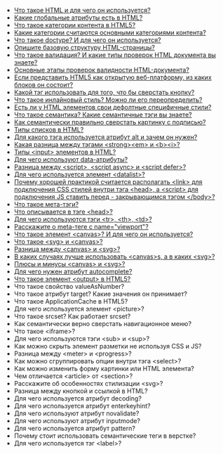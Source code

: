 - [Что такое HTML и для чего он используется?](./answers/HTML_what_for.md)
- [Какие глобальные атрибуты есть в HTML?](./answers/HTML_globals.md)
- [Что такое категории контента в HTML5?](./answers/HTML_content_categories.md)
- [Какие категории считаются основными категориями контента?](./answers/HTML_main_categories_content.md)
- [Что такое doctype? И для чего он используется?](./answers/HTML_doctype.md)
- [Опишите базовую структуру HTML-страницы?](./answers/HTML_base_structure.md)
- [Что такое валидация? И какие типы проверок HTML документа вы знаете?](./answers/HTML_validation.md)
- [Основные этапы проверок валидности HTML-документа?](./answers/HTML_validation.md)
- [Если представить HTML5 как открытую веб-платформу, из каких блоков он состоит?](./answers/HTML_open_webplatform.md)
- [Какой тэг использовать для того, что бы сверстать кнопку?](./answers/HTML_buttons.md)
- [Что такое инлайновый стиль? Можно ли его переопределить?](./answers/HTML_inline_styles.md)
- [Есть ли у HTML элементов свои дефолтные специфичные стили?](./answers/HTML_default_styles.md)
- [Что такое семантика? Какие семантичные тэги вы знаете?](./answers/HTML_semantic.md)
- [Как семантически правильно сверстать картинку с подписью?](./answers/HTML_semantic_image.md)
- [Типы списков в HTML?](./answers/HTML_lists.md)
- [Для какого тэга используется атрибут alt и зачем он нужен?](./answers/HTML_alt_element.md)
- [Какая разница между тэгами &lt;strong&gt;&lt;em&gt; и &lt;b&gt;&lt;i&gt;?](./answers/HTML_strong_em.md)
- [Типы &lt;input&gt; элементов в HTML?](./answers/HTML_inputs.md)
- [Для чего используют data-атрибуты?](./answers/HTML_data_attributes.md)
- [Разница между &lt;script&gt;, &lt;script async&gt; и &lt;script defer&gt;?](./answers/HTML_scriprts.md)
- [Для чего используется элемент &lt;datalist&gt;?](./answers/HTML_dataset.md)
- [Почему хорошей практикой считается располагать &lt;link&gt; для подключения CSS стилей внутри тэга &lt;head&gt;, а &lt;script&gt; для подключения JS ставить перед - закрывающимся тэгом &lt;/body&gt;?](./answers/HTML_links_position.md)
- [Что такое мета-тэги?](./answers/HTML_meta_tags.md)
- [Что описывается в тэге &lt;head&gt;?](./answers/HTML_head.md)
- [Для чего используются тэги &lt;tr&gt;, &lt;th&gt;, &lt;td&gt;?](./answers/HTML_tr_td_th__tags.md)
- [Расскажите о meta-теге с name="viewport"?](./answers/HTML_meta_viewport.md)
- [Что такое элемент &lt;canvas&gt;? И для чего он используется?](./answers/HTML_canvas_tag.md)
- [Что такое &lt;svg&gt; и &lt;canvas&gt;?](./answers/HTML_svg_canvas.md)
- [Разница между &lt;canvas&gt; и &lt;svg&gt;?](./answers/HTML_svg_canvas.md)
- [В каких случаях лучше использовать &lt;canvas&gt;s, а в каких &lt;svg&gt;?](./answers/HTML_svg_canvas.md)
- [Плюсы и минусы &lt;canvas&gt; и &lt;svg&gt;?](./answers/HTML_svg_canvas.md)
- [Для чего нужен атрибут autocomplete?](./answers/HTML_autocomplete.md)
- [Что такое элемент &lt;output&gt; в HTML5?](./answers/HTML_output.md)
- Что такое свойство valueAsNumber?
- Что такое атрибут target? Какие значения он принимает?
- Что такое ApplicationCache в HTML5?
- Для чего используется элемент &lt;picture&gt;?
- Что такое srcset? Как работает srcset?
- Как семантически верно сверстать навигационное меню?
- Что такое &lt;iframe&gt;?
- Для чего используются тэги &lt;sub&gt; и &lt;sup&gt;?
- Как можно скрыть элемент разметки не используя CSS и JS?
- Разница между &lt;meter&gt; и &lt;progress&gt;?
- Как можно сгруппировать опции внутри тэга &lt;select&gt;?
- Как можно изменить форму картинки или HTML элемента?
- Чем отличается &lt;article&gt; от &lt;section&gt;?
- Расскажите об особенностях стилизации &lt;svg&gt;?
- Разница между кнопкой и ссылкой в HTML?
- Для чего используется атрибут decoding?
- Для чего используется атрибут enterkeyhint?
- Для чего используют атрибут novalidate?
- Для чего используют атрибут inputmode?
- Для чего используется атрибут pattern?
- Почему стоит использовать семантические теги в верстке?
- Для чего используется тэг &lt;label&gt;?
